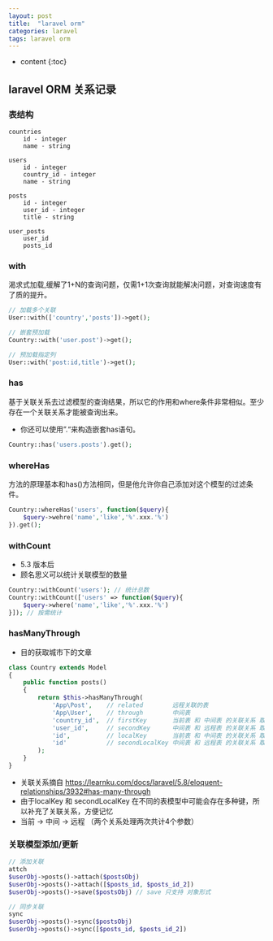 ```yaml
---
layout: post
title:  "laravel orm"
categories: laravel
tags: laravel orm
---
```


* content
{:toc}

## laravel ORM 关系记录
### 表结构
```
countries
    id - integer
    name - string

users
    id - integer
    country_id - integer
    name - string

posts
    id - integer
    user_id - integer
    title - string
    
user_posts
	user_id
	posts_id    
```    



### with
渴求式加载,缓解了1+N的查询问题，仅需1+1次查询就能解决问题，对查询速度有了质的提升。
```php
// 加载多个关联
User::with(['country','posts'])->get();

// 嵌套预加载
Country::with('user.post')->get();

// 预加载指定列
User::with('post:id,title')->get();
```


### has
基于关联关系去过滤模型的查询结果，所以它的作用和where条件非常相似。至少存在一个关联关系才能被查询出来。
* 你还可以使用”.“来构造嵌套has语句。
```php
Country::has('users.posts').get();
```

### whereHas
方法的原理基本和has()方法相同，但是他允许你自己添加对这个模型的过滤条件。
```php
Country::whereHas('users', function($query){
	$query->wehre('name','like','%'.xxx.'%')
}).get();
``` 

### withCount
* 5.3 版本后
* 顾名思义可以统计关联模型的数量
```php
Country::withCount('users'); // 统计总数
Country::withCount(['users' => function($query){
	$query->where('name','like','%'.xxx.'%')
}]); // 按需统计

```


### hasManyThrough
* 目的获取城市下的文章 

```php
class Country extends Model
{
    public function posts()
    {
        return $this->hasManyThrough(
            'App\Post',    // related        远程关联的表
            'App\User',    // through        中间表
            'country_id',  // firstKey       当前表 和 中间表 的关联关系 取 中间表的键
            'user_id',     // secondKey      中间表 和 远程表 的关联关系 取 远程表的键
            'id',          // localKey       当前表 和 中间表 的关联关系 取 当前表的键
            'id'           // secondLocalKey 中间表 和 远程表 的关联关系 取 中间表的键
        );
    }
}
```    

* 关联关系摘自 https://learnku.com/docs/laravel/5.8/eloquent-relationships/3932#has-many-through
* 由于localKey 和 secondLocalKey 在不同的表模型中可能会存在多种键，所以补充了关联关系，方便记忆
* 当前 -> 中间 -> 远程  （两个关系处理两次共计4个参数）


### 关联模型添加/更新
```php
// 添加关联
attch
$userObj->posts()->attach($postsObj)
$userObj->posts()->attach([$posts_id, $posts_id_2])
$userObj->posts()->save($postsObj) // save 只支持 对象形式

// 同步关联
sync
$userObj->posts()->sync($postsObj)
$userObj->posts()->sync([$posts_id, $posts_id_2])
```